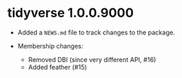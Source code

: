 # tidyverse 1.0.0.9000

* Added a `NEWS.md` file to track changes to the package.

* Membership changes:
  
  * Removed DBI (since very different API, #16)
  * Added feather (#15)
